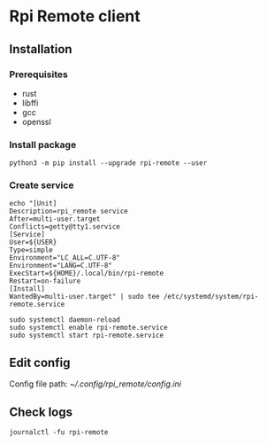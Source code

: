 # Rpi Remote client

## Installation

### Prerequisites
* rust
* libffi
* gcc
* openssl

### Install package
```
python3 -m pip install --upgrade rpi-remote --user
```

### Create service
```
echo "[Unit]
Description=rpi_remote service
After=multi-user.target
Conflicts=getty@tty1.service
[Service]
User=${USER}
Type=simple
Environment="LC_ALL=C.UTF-8"
Environment="LANG=C.UTF-8"
ExecStart=${HOME}/.local/bin/rpi-remote
Restart=on-failure
[Install]
WantedBy=multi-user.target" | sudo tee /etc/systemd/system/rpi-remote.service
```
```
sudo systemctl daemon-reload
sudo systemctl enable rpi-remote.service
sudo systemctl start rpi-remote.service
```

## Edit config
Config file path: *~/.config/rpi_remote/config.ini*

## Check logs
```
journalctl -fu rpi-remote
```

